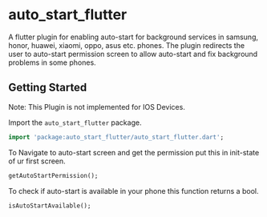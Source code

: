 # auto_start_flutter

A flutter plugin for enabling auto-start for background services in 
 samsung, honor, huawei, xiaomi, oppo, asus etc. phones.
The plugin redirects the user to auto-start permission screen to allow auto-start and fix
background problems in some phones.
## Getting Started

Note: This Plugin is not implemented for IOS Devices.

Import the `auto_start_flutter` package.
```dart
import 'package:auto_start_flutter/auto_start_flutter.dart';
```


To Navigate to auto-start screen and get the permission put this in init-state of ur first screen.
```dart
getAutoStartPermission();
```
To check if auto-start is available in your phone this function returns a bool.
```dart
isAutoStartAvailable();
```
